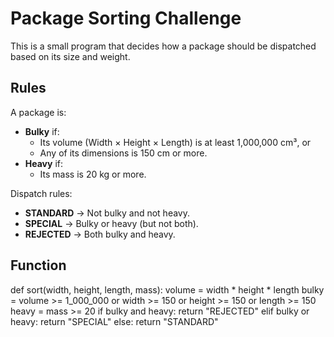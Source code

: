 # Package Sorting Challenge

This is a small program that decides how a package should be dispatched based on its size and weight.

## Rules

A package is:
- **Bulky** if:
  - Its volume (Width × Height × Length) is at least 1,000,000 cm³, or
  - Any of its dimensions is 150 cm or more.
- **Heavy** if:
  - Its mass is 20 kg or more.

Dispatch rules:
- **STANDARD** → Not bulky and not heavy.
- **SPECIAL** → Bulky or heavy (but not both).
- **REJECTED** → Both bulky and heavy.

## Function


def sort(width, height, length, mass):
    volume = width * height * length
    bulky = volume >= 1_000_000 or width >= 150 or height >= 150 or length >= 150
    heavy = mass >= 20
    if bulky and heavy:
        return "REJECTED"
    elif bulky or heavy:
        return "SPECIAL"
    else:
        return "STANDARD"

